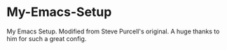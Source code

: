 # My-Emacs-Setup
My Emacs Setup. Modified from Steve Purcell's original. A huge thanks to him for such a great config.
